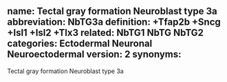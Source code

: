 name: Tectal gray formation Neuroblast type 3a
abbreviation: NbTG3a
definition: +Tfap2b +Sncg +Isl1 +Isl2 +Tlx3
related: NbTG1 NbTG NbTG2
categories: Ectodermal Neuronal Neuroectodermal
version: 2
synonyms:
---

Tectal gray formation Neuroblast type 3a
